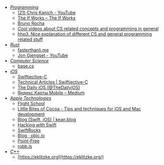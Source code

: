 - *[Programming](../Information%20Technology/Programming.md)*
	- [(21) Chris Kanich - YouTube](https://www.youtube.com/c/ChrisKanich/videos)
	- [The If Works – The If Works](https://blog.jcoglan.com/)
	- [Bruno Rocha](https://rockbruno.com/)
	- [Cool videos about CS related concepts and programming in general](https://www.youtube.com/user/briantwill)
	- [hhp3. Nice explanation of different CS and general programming related stuff](https://www.youtube.com/user/hhp3/videos)
- *[Rust](../Information%20Technology/Programming/Rust.md)*
	- [fasterthanli.me](https://fasterthanli.me)
	- [Jon Gjengset - YouTube](https://www.youtube.com/c/JonGjengset/videos)
- *[Computer Science](../Information%20Technology/Programming/Computer%20Science.md)*
	- [base.cs](https://medium.com/basecs)
- *[iOS](../Information%20Technology/Programming/Apple%20Technologies/Apple%20Platform%20Specifics/iOS.md)*
	- [Swiftjective-C](https://www.swiftjectivec.com/a-best-in-class-app/)
	- [Technical Articles | Swiftjective-C](https://www.swiftjectivec.com/tuts)
	- [The Daily iOS (@TheDailyiOS)](https://twitter.com/thedailyios?s=21)
	- [Яндекс.Карты Mobile – Medium](https://medium.com/yandex-maps-mobile)
- *[Apple Technologies](../Information%20Technology/Programming/Apple%20Technologies.md)*
	- [Flight School](https://flight.school)
	- [Little Bites of Cocoa - Tips and techniques for iOS and Mac development](https://littlebitesofcocoa.com/)
	- [Blog (Swift, iOS) | kean.blog](https://kean.blog/)
	- [Hacking with Swift](https://www.hackingwithswift.com/)
	- [SwiftRocks](https://swiftrocks.com/)
	- [Blog · objc.io](https://www.objc.io/blog/)
	- [Point-Free](https://www.pointfree.co/blog)
	- [robb.is](https://robb.is/archive)
- *[C++](../Information%20Technology/Programming/C++.md)*
	- [https://eklitzke.org](https://eklitzke.org/)